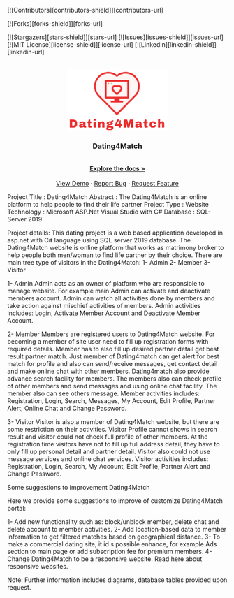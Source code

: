 <a name="readme-top"></a>
[![Contributors][contributors-shield]][contributors-url]

[![Forks][forks-shield]][forks-url]

[![Stargazers][stars-shield]][stars-url]
[![Issues][issues-shield]][issues-url]
[![MIT License][license-shield]][license-url]
[![LinkedIn][linkedin-shield]][linkedin-url]

<br />
<div align="center">
  <a href="https://github.com/kasraheidarinezhad/Dating4Match/blob/master/img/Dating4Match.png">
    <img src="img/Dating4Match.png" alt="Logo" width="230" height="140">
  </a>

  <h3 align="center">Dating4Match</h3>

  <p align="center">
    <br />
    <a href="https://github.com/othneildrew/Best-README-Template"><strong>Explore the docs »</strong></a>
    <br />
    <br />
    <a href="https://github.com/othneildrew/Best-README-Template">View Demo</a>
    ·
    <a href="https://github.com/othneildrew/Best-README-Template/issues">Report Bug</a>
    ·
    <a href="https://github.com/othneildrew/Best-README-Template/issues">Request Feature</a>
  </p>
</div>


Project Title :	Dating4Match
Abstract :      	The Dating4Match is an online platform to help people to find their life partner
Project Type :	Website
Technology :	Microsoft ASP.Net Visual Studio with C# 
Database :      	SQL-Server 2019

Project details:
This dating project is a web based application developed in asp.net with C# language using SQL server 2019 database. The Dating4Match website is online platform that works as matrimony broker to help people both men/woman to find life partner by their choice. 
There are main tree type of visitors in the Dating4Match:
1-	Admin
2-	Member
3-	Visitor

1- Admin
Admin acts as an owner of platform who are responsible to manage website. For example main Admin can activate and deactivate members account. Admin can watch all activities done by members and take action against mischief activities of members. Admin activities includes: Login, Activate Member Account and Deactivate Member Account.

2- Member
Members are registered users to Dating4Match website. For becoming a member of site user need to fill up registration forms with required details. Member has to also fill up desired partner detail get best result partner match. Just member of Dating4match can get alert for best match for profile and also can send/receive messages, get contact detail and make online chat with other members. Dating4match also provide advance search facility for members. The members also can check profile of other members and send messages and using online chat facility. The member also can see others message. Member activities includes: Registration, Login, Search, Messages, My Account, Edit Profile, Partner Alert, Online Chat and Change Password.

3- Visitor 
Visitor is also a member of Dating4Match website, but there are some restriction on their activities. Visitor Profile cannot shows in search result and visitor could not check full profile of other members. At the registration time visitors have not to fill up full address detail, they have to only fill up personal detail and partner detail. Visitor also could not use message services and online chat services. Visitor activities includes: Registration, Login, Search, My Account, Edit Profile, Partner Alert and Change Password.

Some suggestions to improvement Dating4Match

Here we provide some suggestions to improve of customize Dating4Match portal:

1-	Add new functionality such as: block/unblock member, delete chat and delete account to member activities.
2-	Add location-based data to member information to get filtered matches based on geographical distance.
3-	To make a commercial dating site, it id s possible enhance, for example Ads section to main page or add subscription fee for premium members.
4-	Change Dating4Match to be a responsive website. Read here about responsive websites.

Note:
Further information includes diagrams, database tables provided upon request.
